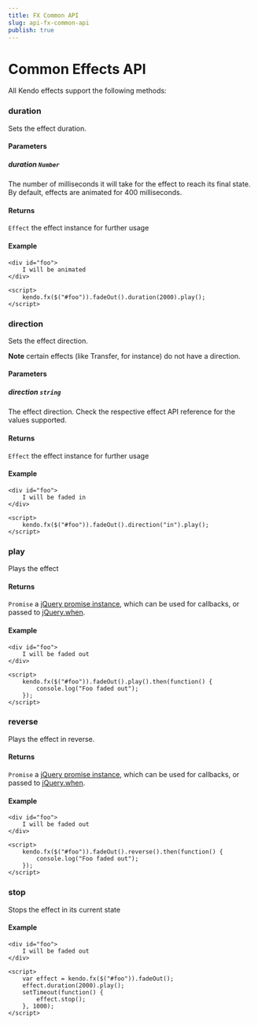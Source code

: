 ```yaml
---
title: FX Common API
slug: api-fx-common-api
publish: true
---
```


# Common Effects API

All Kendo effects support the following methods:

### duration

Sets the effect duration.

#### Parameters

##### duration `Number`

The number of milliseconds it will take for the effect to reach its final state. By default, effects are animated for 400 milliseconds.

#### Returns

`Effect` the effect instance for further usage

#### Example

    <div id="foo">
        I will be animated
    </div>

    <script>
        kendo.fx($("#foo")).fadeOut().duration(2000).play();
    </script>

### direction

Sets the effect direction.

**Note** certain effects (like Transfer, for instance) do not have a direction.

#### Parameters

##### direction `string`

The effect direction. Check the respective effect API reference for the values supported.

#### Returns

`Effect` the effect instance for further usage

#### Example

    <div id="foo">
        I will be faded in
    </div>

    <script>
        kendo.fx($("#foo")).fadeOut().direction("in").play();
    </script>

### play

Plays the effect

#### Returns

`Promise` a [jQuery promise instance](http://api.jquery.com/Types/#Promise), which can be used for callbacks, or passed to [jQuery.when](http://api.jquery.com/jQuery.when/).

#### Example

    <div id="foo">
        I will be faded out
    </div>

    <script>
        kendo.fx($("#foo")).fadeOut().play().then(function() {
            console.log("Foo faded out");
        });
    </script>

### reverse

Plays the effect in reverse.

#### Returns

`Promise` a [jQuery promise instance](http://api.jquery.com/Types/#Promise), which can be used for callbacks, or passed to [jQuery.when](http://api.jquery.com/jQuery.when/).

#### Example

    <div id="foo">
        I will be faded out
    </div>

    <script>
        kendo.fx($("#foo")).fadeOut().reverse().then(function() {
            console.log("Foo faded out");
        });
    </script>

### stop

Stops the effect in its current state

#### Example

    <div id="foo">
        I will be faded out
    </div>

    <script>
        var effect = kendo.fx($("#foo")).fadeOut();
        effect.duration(2000).play();
        setTimeout(function() {
            effect.stop();
        }, 1000);
    </script>

 
